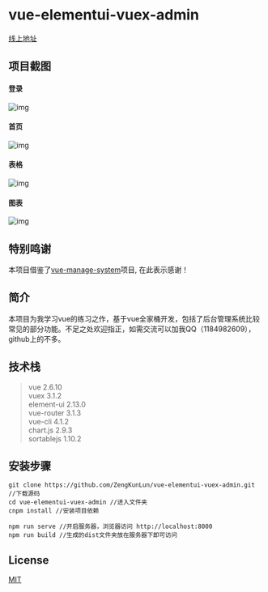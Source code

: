 # **vue-elementui-vuex-admin**

[线上地址](http://www.zengkunlun.top/vueAdmin/index.html#/login)

## 项目截图

#### 登录

![img](https://github.com/ZengKunLun/vue-elementui-vuex-admin/tree/master/screenshots/login.png)

#### 首页

![img](https://github.com/ZengKunLun/vue-elementui-vuex-admin/tree/master/screenshots/dashboard.png)

#### 表格

![img](https://github.com/ZengKunLun/vue-elementui-vuex-admin/tree/master/screenshots/baseTable.png)

#### 图表

![img](https://github.com/ZengKunLun/vue-elementui-vuex-admin/tree/master/screenshots/chart.png)

## 特别鸣谢

本项目借鉴了[vue-manage-system](https://github.com/lin-xin/vue-manage-system)项目, 在此表示感谢！

## 简介

本项目为我学习vue的练习之作，基于vue全家桶开发，包括了后台管理系统比较常见的部分功能。不足之处欢迎指正，如需交流可以加我QQ（1184982609），github上的不多。

## 技术栈

> vue 2.6.10  
> vuex 3.1.2  
> element-ui 2.13.0  
> vue-router 3.1.3  
> vue-cli 4.1.2  
> chart.js 2.9.3  
> sortablejs 1.10.2  

## 安装步骤

``` 
git clone https://github.com/ZengKunLun/vue-elementui-vuex-admin.git //下载源码
cd vue-elementui-vuex-admin //进入文件夹
cnpm install //安装项目依赖

npm run serve //开启服务器，浏览器访问 http://localhost:8000
npm run build //生成的dist文件夹放在服务器下即可访问
```

## License

[MIT](https://github.com/ZengKunLun/vue-elementui-vuex-admin/blob/master/LICENSE)

